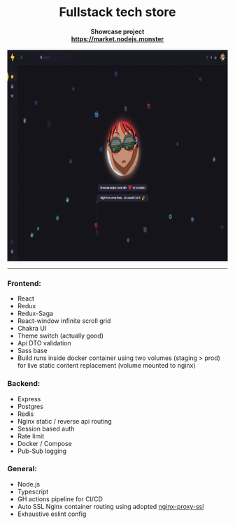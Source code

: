 <div align="center"><h1>Fullstack tech store</h1></div>

<div align="center"><b>Showcase project</b></div>
<div align="center"><b><a href="https://market.nodejs.monster">https://market.nodejs.monster</a></b></div>

<br />

<div align="center"><img src="https://github.com/SanariSan/tech-store/blob/master/assets/main-page.png?raw=true" width="859" height="483"></div>
<!-- <div align="center"><img src="./assets/main-page.png" width="859" height="483"></div> -->

---

### Frontend:

- React
- Redux
- Redux-Saga
- React-window infinite scroll grid
- Chakra UI
- Theme switch (actually good)
- Api DTO validation
- Sass base
- Build runs inside docker container using two volumes (staging > prod) for live static content replacement (volume mounted to nginx) 


### Backend:

- Express
- Postgres
- Redis
- Nginx static / reverse api routing
- Session based auth
- Rate limit
- Docker / Compose
- Pub-Sub logging

### General:

- Node.js
- Typescript
- GH actions pipeline for CI/CD
- Auto SSL Nginx container routing using adopted [nginx-proxy-ssl](https://github.com/SanariSan/nginx-proxy-ssl) 
- Exhaustive eslint config